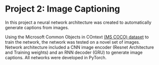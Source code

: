 # Project 2: Image Captioning

In this project a neural network architecture was created to automatically generate captions from images.

Using the Microsoft Common Objects in COntext [(MS COCO) dataset](http://cocodataset.org/#home) to train the network, the network was tested on a novel set of images.  Network architecture included a CNN image encoder (Resnet Architecture and Training weights) and an RNN decoder (GRU) to generate image captions.  All networks were developed in PyTorch.
